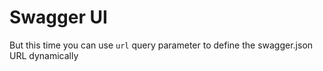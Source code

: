 # Swagger UI

But this time you can use `url` query parameter to define the swagger.json URL dynamically

